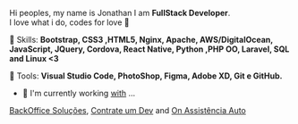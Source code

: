 <p align="left"> 
   Hi peoples, my name is Jonathan I am <strong>FullStack Developer</strong>.<br>
   I love what i do, codes for love 💛
</p>

<p align="left">
  🦄 Skills: <strong>Bootstrap, CSS3 ,HTML5, Nginx, Apache, AWS/DigitalOcean, JavaScript, JQuery, Cordova, React Native, Python ,PHP OO, Laravel, SQL and Linux <3</strong>
</p>

<p align="left">
  💼 Tools: <strong>Visual Studio Code, PhotoShop, Figma, Adobe XD, Git e GitHub.</strong>
</p>

- 🔭 I'm currently working [with](https://sourcerer.io/jhowbhz) ...

[BackOffice Soluções](https://www.backofficesolucoes.io "Clique e acesse agora!"), [Contrate um Dev](https://www.contrateumdev.com.br "Clique e acesse agora!") and [On Assistência Auto](https://www.onassistencia.com.br "Clique e acesse agora!")



